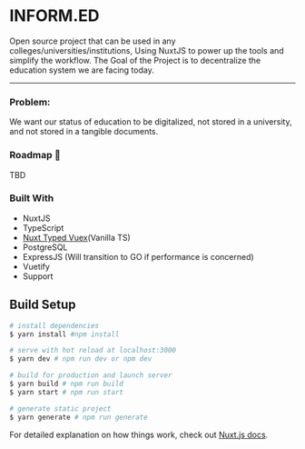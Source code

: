 # INFORM.ED

Open source project that can be used in any colleges/universities/institutions, Using NuxtJS to power up the tools
and simplify the workflow. The Goal of the Project is to decentralize the education system we are facing today.
<hr> 

### Problem:
We want our status of education to be digitalized, not stored in a university, and not stored in a tangible documents.

### Roadmap 🏁 
TBD


### Built With
- NuxtJS
- TypeScript
- [Nuxt Typed Vuex](https://github.com/danielroe/nuxt-typed-vuex)(Vanilla TS)
- PostgreSQL
- ExpressJS (Will transition to GO if performance is concerned)
- Vuetify
- Support

## Build Setup

``` bash
# install dependencies
$ yarn install #npm install

# serve with hot reload at localhost:3000
$ yarn dev # npm run dev or npm dev

# build for production and launch server
$ yarn build # npm run build
$ yarn start # npm run start

# generate static project
$ yarn generate # npm run generate
```

For detailed explanation on how things work, check out [Nuxt.js docs](https://nuxtjs.org).
